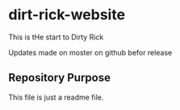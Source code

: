 # dirt-rick-website

This is tHe start to Dirty Rick

Updates made on moster on github befor release

## Repository Purpose

This file is just a readme file.
